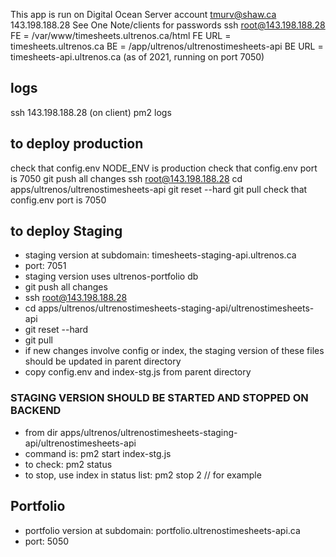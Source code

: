 This app is run on Digital Ocean Server account tmurv@shaw.ca 143.198.188.28
See One Note/clients for passwords
ssh root@143.198.188.28
FE = /var/www/timesheets.ultrenos.ca/html
FE URL = timesheets.ultrenos.ca
BE = /app/ultrenos/ultrenostimesheets-api
BE URL = timesheets-api.ultrenos.ca (as of 2021, running on port 7050)

## logs
ssh 143.198.188.28 (on client)
pm2 logs

## to deploy production
check that config.env NODE_ENV is production
check that config.env port is 7050
git push all changes
ssh root@143.198.188.28
cd apps/ultrenos/ultrenostimesheets-api
git reset --hard
git pull
check that config.env port is 7050

## to deploy Staging
- staging version at subdomain: timesheets-staging-api.ultrenos.ca
- port: 7051
- staging version uses ultrenos-portfolio db
- git push all changes
- ssh root@143.198.188.28
- cd apps/ultrenos/ultrenostimesheets-staging-api/ultrenostimesheets-api
- git reset --hard
- git pull
- if new changes involve config or index, the staging version of these files should be updated in parent directory
- copy config.env and index-stg.js from parent directory
### STAGING VERSION SHOULD BE STARTED AND STOPPED ON BACKEND
- from dir apps/ultrenos/ultrenostimesheets-staging-api/ultrenostimesheets-api
- command is: pm2 start index-stg.js
- to check: pm2 status
- to stop, use index in status list: pm2 stop 2 // for example

## Portfolio
- portfolio version at subdomain: portfolio.ultrenostimesheets-api.ca
- port: 5050
